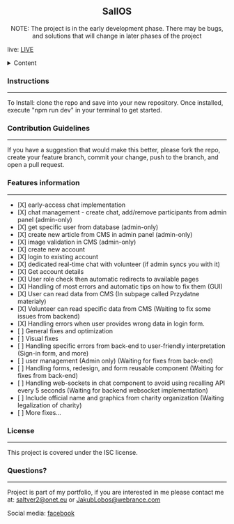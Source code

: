 
  <h2 align="center">SallOS</h2>
  <p align="center">NOTE: The project is in the early development phase. There may be bugs, and solutions that will change in later phases of the project</p>
  <p>live: <a href="https://mentalhealthcharity-front-production.up.railway.app/" target="_blank" rel="noopener">LIVE</a>
  
  <details>
    <summary>Content</summary>
    <ol>
      <li>
        <a href="#instructions">Installation Instructions</a>
      </li>
      <li><a href="#usage">Usage Information</a></li>
      <li><a href="#contributing">Contribution Guidelines</a></li>
      <li><a href="#features">Features list</a></li>
      <li><a href="#questions">Questions, and contact</a></li>
    </ol>
  </details>
  
  <h3 id="instructions">Instructions</h3>
  <hr>
  <p>To Install: clone the repo and save into your new repository. Once installed, execute "npm run dev" in your terminal to get started.</p>
  
  <h3 id="contributing">Contribution Guidelines</h3>
  <hr>
  <p>If you have a suggestion that would make this better, please fork the repo, create your feature branch, commit your change, push to the branch, and open a pull request.</p>
  
  <h3 id="features">Features information</h3>
  <hr>
  <ul>
    <li>[X] early-access chat implementation</li>
    <li>[X] chat management - create chat, add/remove participants from admin panel (admin-only)</li>
    <li>[X] get specific user from database (admin-only)</li>
    <li>[X] create new article from CMS in admin panel (admin-only)</li>
    <li>[X] image validation in CMS (admin-only)</li>
    <li>[X] create new account</li>
    <li>[X] login to existing account</li>
    <li>[X] dedicated real-time chat with volunteer (if admin syncs you with it)</li>
    <li>[X] Get account details</li>
    <li>[X] User role check then automatic redirects to available pages</li>
    <li>[X] Handling of most errors and automatic tips on how to fix them (GUI)</li>
    <li>[X] User can read data from CMS (In subpage called Przydatne materiały)</li>
    <li>[X] Volunteer can read specific data from CMS (Waiting to fix some issues from backend)</li>
    <li>[X] Handling errors when user provides wrong data in login form.</li>
    <li>[ ] General fixes and optimization</li>
    <li>[ ] Visual fixes</li>
    <li>[ ] Handling specific errors from back-end to user-friendly interpretation (Sign-in form, and more)</li>
    <li>[ ] user management (Admin only) (Waiting for fixes from back-end)</li>
    <li>[ ] Handling forms, redesign, and form reusable component (Waiting for fixes from back-end)</li>
    <li>[ ] Handling web-sockets in chat component to avoid using recalling API every 5 seconds (Waiting for backend websocket implementation)</li>
    <li>[ ] Include official name and graphics from charity organization (Waiting legalization of charity)</li>
    <li>[ ] More fixes...</li>
</ul>
  
  <h3 id="license">License</h3>
  <hr>
  <p>This project is covered under the ISC license.</p>

  
  <h3 id="questions">Questions?</h3>
  <hr>
  <p>Project is part of my portfolio, if you are interested in me please contact me at: <a href="mailto:saltver2@onet.eu">saltver2@onet.eu</a> or <a href="mailto:JakubLobos@webrance.com">JakubLobos@webrance.com</a></p>
  <p>Social media: <a href="https://www.facebook.com/profile.php?id=100014322582448" target="_blank" rel="noopener">facebook</a></p>
